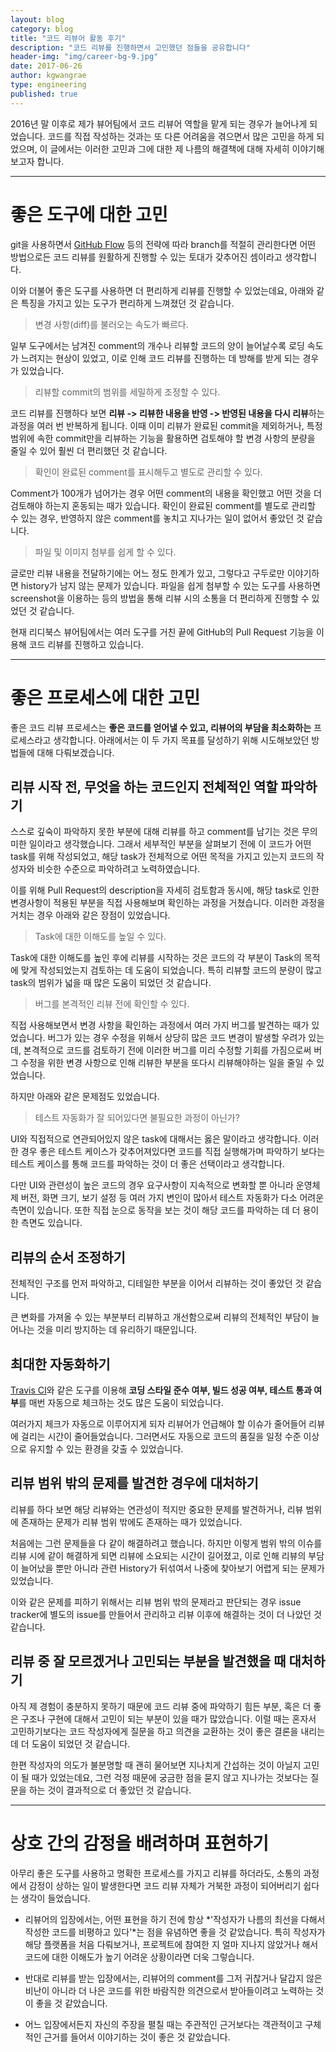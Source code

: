 ```yaml
---
layout: blog
category: blog
title: "코드 리뷰어 활동 후기"
description: "코드 리뷰를 진행하면서 고민했던 점들을 공유합니다"
header-img: "img/career-bg-9.jpg"
date: 2017-06-26
author: kgwangrae
type: engineering
published: true
---
```


2016년 말 이후로 제가 뷰어팀에서 코드 리뷰어 역할을 맡게 되는 경우가 늘어나게 되었습니다. 코드를 직접 작성하는 것과는 또 다른 어려움을 겪으면서 많은 고민을 하게 되었으며, 이 글에서는 이러한 고민과 그에 대한 제 나름의 해결책에 대해 자세히 이야기해보고자 합니다.

----------------

# 좋은 도구에 대한 고민

git을 사용하면서 [GitHub Flow](https://guides.github.com/introduction/flow) 등의 전략에 따라 branch를 적절히 관리한다면 어떤 방법으로든 코드 리뷰를 원활하게 진행할 수 있는 토대가 갖추어진 셈이라고 생각합니다.

이와 더불어 좋은 도구를 사용하면 더 편리하게 리뷰를 진행할 수 있었는데요, 아래와 같은 특징을 가지고 있는 도구가 편리하게 느껴졌던 것 같습니다.

> 변경 사항(diff)를 불러오는 속도가 빠르다.

일부 도구에서는 남겨진 comment의 개수나 리뷰할 코드의 양이 늘어날수록 로딩 속도가 느려지는 현상이 있었고, 이로 인해 코드 리뷰를 진행하는 데 방해를 받게 되는 경우가 있었습니다.

> 리뷰할 commit의 범위를 세밀하게 조정할 수 있다.

코드 리뷰를 진행하다 보면 **리뷰 -> 리뷰한 내용을 반영 -> 반영된 내용을 다시 리뷰**하는 과정을 여러 번 반복하게 됩니다. 이때 이미 리뷰가 완료된 commit을 제외하거나, 특정 범위에 속한 commit만을 리뷰하는 기능을 활용하면 검토해야 할 변경 사항의 분량을 줄일 수 있어 훨씬 더 편리했던 것 같습니다.

> 확인이 완료된 comment를 표시해두고 별도로 관리할 수 있다.

Comment가 100개가 넘어가는 경우 어떤 comment의 내용을 확인했고 어떤 것을 더 검토해야 하는지 혼동되는 때가 있습니다. 확인이 완료된 comment를 별도로 관리할 수 있는 경우, 반영하지 않은 comment를 놓치고 지나가는 일이 없어서 좋았던 것 같습니다.

> 파일 및 이미지 첨부를 쉽게 할 수 있다.

글로만 리뷰 내용을 전달하기에는 어느 정도 한계가 있고, 그렇다고 구두로만 이야기하면 history가 남지 않는 문제가 있습니다. 파일을 쉽게 첨부할 수 있는 도구를 사용하면 screenshot을 이용하는 등의 방법을 통해 리뷰 시의 소통을 더 편리하게 진행할 수 있었던 것 같습니다.

현재 리디북스 뷰어팀에서는 여러 도구를 거친 끝에 GitHub의 Pull Request 기능을 이용해 코드 리뷰를 진행하고 있습니다.

---------

# 좋은 프로세스에 대한 고민

좋은 코드 리뷰 프로세스는 **좋은 코드를 얻어낼 수 있고, 리뷰어의 부담을 최소화하는** 프로세스라고 생각합니다. 아래에서는 이 두 가지 목표를 달성하기 위해 시도해보았던 방법들에 대해 다뤄보겠습니다.


## 리뷰 시작 전, 무엇을 하는 코드인지 전체적인 역할 파악하기

스스로 깊숙이 파악하지 못한 부분에 대해 리뷰를 하고 comment를 남기는 것은 무의미한 일이라고 생각했습니다. 그래서 세부적인 부분을 살펴보기 전에 이 코드가 어떤 task를 위해 작성되었고, 해당 task가 전체적으로 어떤 목적을 가지고 있는지 코드의 작성자와 비슷한 수준으로 파악하려고 노력하였습니다.

이를 위해 Pull Request의 description을 자세히 검토함과 동시에, 해당 task로 인한 변경사항이 적용된 부분을 직접 사용해보며 확인하는 과정을 거쳤습니다. 이러한 과정을 거치는 경우 아래와 같은 장점이 있었습니다.

> Task에 대한 이해도를 높일 수 있다.

Task에 대한 이해도를 높인 후에 리뷰를 시작하는 것은 코드의 각 부분이 Task의 목적에 맞게 작성되었는지 검토하는 데 도움이 되었습니다. 특히 리뷰할 코드의 분량이 많고 task의 범위가 넓을 때 많은 도움이 되었던 것 같습니다.

> 버그를 본격적인 리뷰 전에 확인할 수 있다.

직접 사용해보면서 변경 사항을 확인하는 과정에서 여러 가지 버그를 발견하는 때가 있었습니다. 버그가 있는 경우 수정을 위해서 상당히 많은 코드 변경이 발생할 우려가 있는데, 본격적으로 코드를 검토하기 전에 이러한 버그를 미리 수정할 기회를 가짐으로써 버그 수정을 위한 변경 사항으로 인해 리뷰한 부분을 또다시 리뷰해야하는 일을 줄일 수 있었습니다.

하지만 아래와 같은 문제점도 있었습니다.

> 테스트 자동화가 잘 되어있다면 불필요한 과정이 아닌가?

UI와 직접적으로 연관되어있지 않은 task에 대해서는 옳은 말이라고 생각합니다. 이러한 경우 좋은 테스트 케이스가 갖추어져있다면 코드를 직접 실행해가며 파악하기 보다는 테스트 케이스를 통해 코드를 파악하는 것이 더 좋은 선택이라고 생각합니다.

다만 UI와 관련성이 높은 코드의 경우 요구사항이 지속적으로 변화할 뿐 아니라 운영체제 버전, 화면 크기, 보기 설정 등 여러 가지 변인이 많아서 테스트 자동화가 다소 어려운 측면이 있습니다. 또한 직접 눈으로 동작을 보는 것이 해당 코드를 파악하는 데 더 용이한 측면도 있습니다.


## 리뷰의 순서 조정하기

전체적인 구조를 먼저 파악하고, 디테일한 부분을 이어서 리뷰하는 것이 좋았던 것 같습니다.

큰 변화를 가져올 수 있는 부분부터 리뷰하고 개선함으로써 리뷰의 전체적인 부담이 늘어나는 것을 미리 방지하는 데 유리하기 때문입니다.


## 최대한 자동화하기

[Travis CI](https://travis-ci.org/)와 같은 도구를 이용해 **코딩 스타일 준수 여부, 빌드 성공 여부, 테스트 통과 여부**를 매번 자동으로 체크하는 것도 많은 도움이 되었습니다.

여러가지 체크가 자동으로 이루어지게 되자 리뷰어가 언급해야 할 이슈가 줄어들어 리뷰에 걸리는 시간이 줄어들었습니다. 그러면서도 자동으로 코드의 품질을 일정 수준 이상으로 유지할 수 있는 환경을 갖출 수 있었습니다.


## 리뷰 범위 밖의 문제를 발견한 경우에 대처하기

리뷰를 하다 보면 해당 리뷰와는 연관성이 적지만 중요한 문제를 발견하거나, 리뷰 범위에 존재하는 문제가 리뷰 범위 밖에도 존재하는 때가 있었습니다.

처음에는 그런 문제들을 다 같이 해결하려고 했습니다. 하지만 이렇게 범위 밖의 이슈를 리뷰 시에 같이 해결하게 되면 리뷰에 소요되는 시간이 길어졌고, 이로 인해 리뷰의 부담이 늘어났을 뿐만 아니라 관련 History가 뒤섞여서 나중에 찾아보기 어렵게 되는 문제가 있었습니다.

이와 같은 문제를 피하기 위해서는 리뷰 범위 밖의 문제라고 판단되는 경우 issue tracker에 별도의 issue를 만들어서 관리하고 리뷰 이후에 해결하는 것이 더 나았던 것 같습니다.


## 리뷰 중 잘 모르겠거나 고민되는 부분을 발견했을 때 대처하기

아직 제 경험이 충분하지 못하기 때문에 코드 리뷰 중에 파악하기 힘든 부분, 혹은 더 좋은 구조나 구현에 대해서 고민이 되는 부분이 있을 때가 많았습니다. 이럴 때는 혼자서 고민하기보다는 코드 작성자에게 질문을 하고 의견을 교환하는 것이 좋은 결론을 내리는 데 더 도움이 되었던 것 같습니다.

한편 작성자의 의도가 불분명할 때 괜히 물어보면 지나치게 간섭하는 것이 아닐지 고민이 될 때가 있었는데요, 그런 걱정 때문에 궁금한 점을 묻지 않고 지나가는 것보다는 질문을 하는 것이 결과적으로 더 좋았던 것 같습니다.

-------

# 상호 간의 감정을 배려하며 표현하기

아무리 좋은 도구를 사용하고 명확한 프로세스를 가지고 리뷰를 하더라도, 소통의 과정에서 감정이 상하는 일이 발생한다면 코드 리뷰 자체가 거북한 과정이 되어버리기 쉽다는 생각이 들었습니다.

- 리뷰어의 입장에서는, 어떤 표현을 하기 전에 항상 *'작성자가 나름의 최선을 다해서 작성한 코드를 비평하고 있다'*는 점을 유념하면 좋을 것 같았습니다. 특히 작성자가 해당 플랫폼을 처음 다뤄보거나, 프로젝트에 참여한 지 얼마 지나지 않았거나 해서 코드에 대한 이해도가 높기 어려운 상황이라면 더욱 그렇습니다.

- 반대로 리뷰를 받는 입장에서는, 리뷰어의 comment를 그저 귀찮거나 달갑지 않은 비난이 아니라 더 나은 코드를 위한 바람직한 의견으로서 받아들이려고 노력하는 것이 좋을 것 같았습니다.

- 어느 입장에서든지 자신의 주장을 펼칠 때는 주관적인 근거보다는 객관적이고 구체적인 근거를 들어서 이야기하는 것이 좋은 것 같았습니다.
